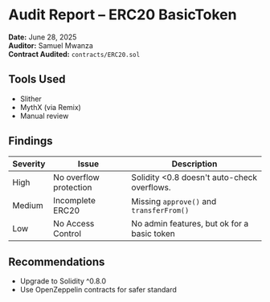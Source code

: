 # Audit Report – ERC20 BasicToken

**Date:** June 28, 2025  
**Auditor:** Samuel Mwanza  
**Contract Audited:** `contracts/ERC20.sol`

## Tools Used
- Slither
- MythX (via Remix)
- Manual review

## Findings
| Severity | Issue | Description |
|----------|-------|-------------|
| High | No overflow protection | Solidity <0.8 doesn't auto-check overflows. |
| Medium | Incomplete ERC20 | Missing `approve()` and `transferFrom()` |
| Low | No Access Control | No admin features, but ok for a basic token |

## Recommendations
- Upgrade to Solidity ^0.8.0
- Use OpenZeppelin contracts for safer standard
